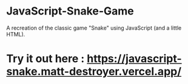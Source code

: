 # JavaScript-Snake-Game
A recreation of the classic game "Snake" using JavaScript (and a little HTML).

# Try it out here : https://javascript-snake.matt-destroyer.vercel.app/
